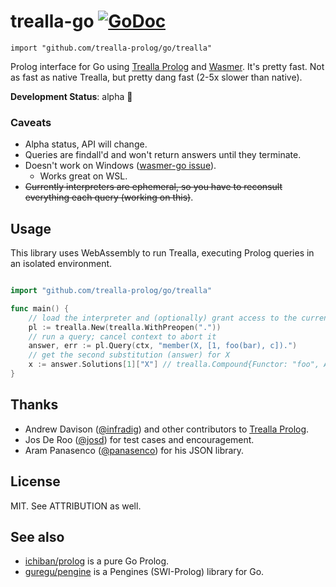 # trealla-go [![GoDoc](https://godoc.org/github.com/trealla-prolog/go?status.svg)](https://godoc.org/github.com/trealla-prolog/go)
`import "github.com/trealla-prolog/go/trealla"`

Prolog interface for Go using [Trealla Prolog](https://github.com/trealla-prolog/trealla) and [Wasmer](https://github.com/wasmerio/wasmer-go).
It's pretty fast. Not as fast as native Trealla, but pretty dang fast (2-5x slower than native).

**Development Status**: alpha 🤠

### Caveats

- Alpha status, API will change.
- Queries are findall'd and won't return answers until they terminate.
- Doesn't work on Windows ([wasmer-go issue](https://github.com/wasmerio/wasmer-go/issues/69)).
	- Works great on WSL.
- ~~Currently interpreters are ephemeral, so you have to reconsult everything each query (working on this)~~.

## Usage

This library uses WebAssembly to run Trealla, executing Prolog queries in an isolated environment.

```go

import "github.com/trealla-prolog/go/trealla"

func main() {
	// load the interpreter and (optionally) grant access to the current directory
	pl := trealla.New(trealla.WithPreopen("."))
	// run a query; cancel context to abort it
	answer, err := pl.Query(ctx, "member(X, [1, foo(bar), c]).")
	// get the second substitution (answer) for X
	x := answer.Solutions[1]["X"] // trealla.Compound{Functor: "foo", Args: ["bar"]}
}
```

## Thanks
 
- Andrew Davison ([@infradig](https://github.com/infradig)) and other contributors to [Trealla Prolog](https://github.com/trealla-prolog/trealla).
- Jos De Roo ([@josd](https://github.com/josd)) for test cases and encouragement.
- Aram Panasenco ([@panasenco](https://github.com/panasenco)) for his JSON library.

## License

MIT. See ATTRIBUTION as well.

## See also

- [ichiban/prolog](https://github.com/ichiban/prolog) is a pure Go Prolog.
- [guregu/pengine](https://github.com/guregu/pengine) is a Pengines (SWI-Prolog) library for Go.

